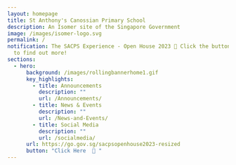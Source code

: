 ```yaml
---
layout: homepage
title: St Anthony's Canossian Primary School
description: An Isomer site of the Singapore Government
image: /images/isomer-logo.svg
permalink: /
notification: The SACPS Experience - Open House 2023 🏫 Click the button below
  to find out more!
sections:
  - hero:
      background: /images/rollingbannerhome1.gif
      key_highlights:
        - title: Announcements
          description: ""
          url: /Announcements/
        - title: News & Events
          description: ""
          url: /News-and-Events/
        - title: Social Media
          description: ""
          url: /socialmedia/
      url: https://go.gov.sg/sacpsopenhouse2023-resized
      button: "Click Here  🏫 "
---
```

